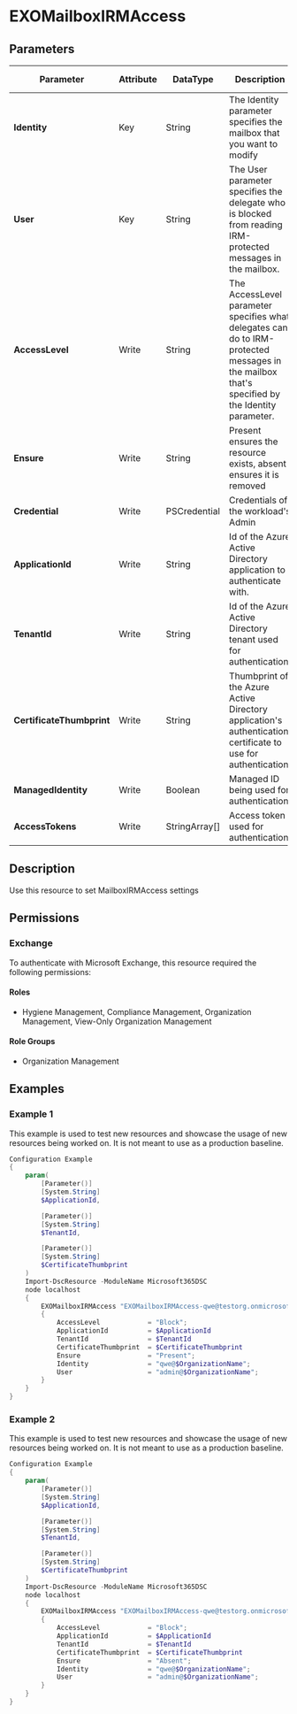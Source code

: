 ﻿# EXOMailboxIRMAccess

## Parameters

| Parameter | Attribute | DataType | Description | Allowed Values |
| --- | --- | --- | --- | --- |
| **Identity** | Key | String | The Identity parameter specifies the mailbox that you want to modify | |
| **User** | Key | String | The User parameter specifies the delegate who is blocked from reading IRM-protected messages in the mailbox. | |
| **AccessLevel** | Write | String | The AccessLevel parameter specifies what delegates can do to IRM-protected messages in the mailbox that's specified by the Identity parameter. | `Block` |
| **Ensure** | Write | String | Present ensures the resource exists, absent ensures it is removed | `Present`, `Absent` |
| **Credential** | Write | PSCredential | Credentials of the workload's Admin | |
| **ApplicationId** | Write | String | Id of the Azure Active Directory application to authenticate with. | |
| **TenantId** | Write | String | Id of the Azure Active Directory tenant used for authentication. | |
| **CertificateThumbprint** | Write | String | Thumbprint of the Azure Active Directory application's authentication certificate to use for authentication. | |
| **ManagedIdentity** | Write | Boolean | Managed ID being used for authentication. | |
| **AccessTokens** | Write | StringArray[] | Access token used for authentication. | |


## Description

Use this resource to set MailboxIRMAccess settings

## Permissions

### Exchange

To authenticate with Microsoft Exchange, this resource required the following permissions:

#### Roles

- Hygiene Management, Compliance Management, Organization Management, View-Only Organization Management

#### Role Groups

- Organization Management

## Examples

### Example 1

This example is used to test new resources and showcase the usage of new resources being worked on.
It is not meant to use as a production baseline.

```powershell
Configuration Example
{
    param(
        [Parameter()]
        [System.String]
        $ApplicationId,

        [Parameter()]
        [System.String]
        $TenantId,

        [Parameter()]
        [System.String]
        $CertificateThumbprint
    )
    Import-DscResource -ModuleName Microsoft365DSC
    node localhost
    {
        EXOMailboxIRMAccess "EXOMailboxIRMAccess-qwe@testorg.onmicrosoft.com"
        {
            AccessLevel            = "Block";
            ApplicationId          = $ApplicationId
            TenantId               = $TenantId
            CertificateThumbprint  = $CertificateThumbprint
            Ensure                 = "Present";
            Identity               = "qwe@$OrganizationName";
            User                   = "admin@$OrganizationName";
        }
    }
}
```

### Example 2

This example is used to test new resources and showcase the usage of new resources being worked on.
It is not meant to use as a production baseline.

```powershell
Configuration Example
{
    param(
        [Parameter()]
        [System.String]
        $ApplicationId,

        [Parameter()]
        [System.String]
        $TenantId,

        [Parameter()]
        [System.String]
        $CertificateThumbprint
    )
    Import-DscResource -ModuleName Microsoft365DSC
    node localhost
    {
        EXOMailboxIRMAccess "EXOMailboxIRMAccess-qwe@testorg.onmicrosoft.com"
        {
            AccessLevel            = "Block";
            ApplicationId          = $ApplicationId
            TenantId               = $TenantId
            CertificateThumbprint  = $CertificateThumbprint
            Ensure                 = "Absent";
            Identity               = "qwe@$OrganizationName";
            User                   = "admin@$OrganizationName";
        }
    }
}
```

